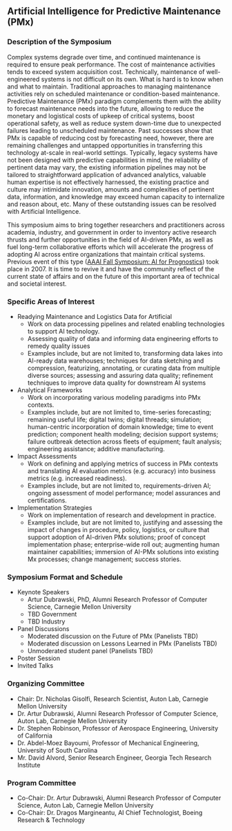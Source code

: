 ## Artificial Intelligence for Predictive Maintenance (PMx)

### Description of the Symposium

Complex systems degrade over time, and continued maintenance is required to ensure peak performance.
The cost of maintenance activities tends to exceed system acquisition cost.
Technically, maintenance of well-engineered systems is not difficult on its own.
What is hard is to know when and what to maintain.
Traditional approaches to managing maintenance activities rely on scheduled maintenance or condition-based maintenance.
Predictive Maintenance (PMx) paradigm complements them with the ability to forecast maintenance needs into the future, allowing to reduce the monetary and logistical costs of upkeep of critical systems, boost operational safety, as well as reduce system down-time due to unexpected failures leading to unscheduled maintenance.
Past successes show that PMx is capable of reducing cost by forecasting need, however, there are remaining challenges and untapped opportunities in transferring this technology at-scale in real-world settings.
Typically, legacy systems have not been designed with predictive capabilities in mind, the reliability of pertinent data may vary, the existing information pipelines may not be tailored to straightforward application of advanced analytics, valuable human expertise is not effectively harnessed, the existing practice and culture may intimidate innovation, amounts and complexities of pertinent data, information, and knowledge may exceed human capacity to internalize and reason about, etc.
Many of these outstanding issues can be resolved with Artificial Intelligence.

This symposium aims to bring together researchers and practitioners across academia, industry, and government in order to inventory active research thrusts and further opportunities in the field of AI-driven PMx, as well as fuel long-term collaborative efforts which will accelerate the progress of adopting AI across entire organizations that maintain critical systems.
Previous event of this type ([AAAI Fall Symposium: AI for Prognostics][1]) took place in 2007.
It is time to revive it and have the community reflect of the current state of affairs and on the future of this important area of technical and societal interest.   

### Specific Areas of Interest

- Readying Maintenance and Logistics Data for Artificial
    - Work on data processing pipelines and related enabling technologies to support AI technology.
    - Assessing quality of data and informing data engineering efforts to remedy quality issues
    - Examples include, but are not limited to, transforming data lakes into AI-ready data warehouses; techniques for data sketching and compression, featurizing, annotating, or curating data from multiple diverse sources; assessing and assuring data quality; refinement techniques to improve data quality for downstream AI systems
- Analytical Frameworks
    - Work on incorporating various modeling paradigms into PMx contexts.
    - Examples include, but are not limited to, time-series forecasting; remaining useful life; digital twins; digital threads; simulation; human-centric incorporation of domain knowledge; time to event prediction; component health modeling; decision support systems; failure outbreak detection across fleets of equipment; fault analysis; engineering assistance; additive manufacturing.
- Impact Assessments
    - Work on defining and applying metrics of success in PMx contexts and translating AI evaluation metrics (e.g. accuracy) into business metrics (e.g. increased readiness).
    - Examples include, but are not limited to, requirements-driven AI; ongoing assessment of model performance; model assurances and certifications.
- Implementation Strategies
    - Work on implementation of research and development in practice.
    - Examples include, but are not limited to, justifying and assessing the impact of changes in procedure, policy, logistics, or culture that support adoption of AI-driven PMx solutions; proof of concept implementation phase; enterprise-wide roll out; augmenting human maintainer capabilities; immersion of AI-PMx solutions into existing Mx processes; change management; success stories.

### Symposium Format and Schedule

- Keynote Speakers
    - Artur Dubrawski, PhD, Alumni Research Professor of Computer Science, Carnegie Mellon University
    - TBD Government
    - TBD Industry
- Panel Discussions
    - Moderated discussion on the Future of PMx (Panelists TBD)
    - Moderated discussion on Lessons Learned in PMx (Panelists TBD)
    - Unmoderated student panel (Panelists TBD)
- Poster Session
- Invited Talks

### Organizing Committee

- Chair: Dr. Nicholas Gisolfi, Research Scientist, Auton Lab, Carnegie Mellon University
- Dr. Artur Dubrawski, Alumni Research Professor of Computer Science, Auton Lab, Carnegie Mellon University
- Dr. Stephen Robinson, Professor of Aerospace Engineering, University of California
- Dr. Abdel-Moez Bayoumi, Professor of Mechanical Engineering, University of South Carolina
- Mr. David Alvord, Senior Research Engineer, Georgia Tech Research Institute

### Program Committee

- Co-Chair: Dr. Artur Dubrawski, Alumni Research Professor of Computer Science, Auton Lab, Carnegie Mellon University
- Co-Chair: Dr. Dragos Margineantu, AI Chief Technologist, Boeing Research & Technology

[1]:<https://aaai.org/Press/Reports/Symposia/Fall/fs-07-02.php>
